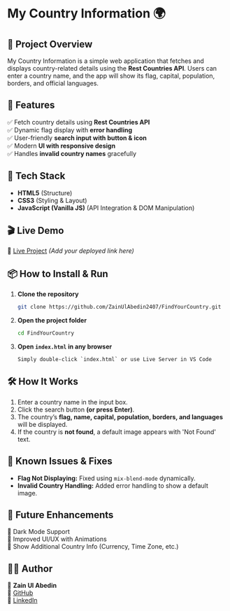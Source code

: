 # My Country Information 🌍

## 📌 Project Overview
My Country Information is a simple web application that fetches and displays country-related details using the **Rest Countries API**. Users can enter a country name, and the app will show its flag, capital, population, borders, and official languages.

## 🎯 Features
✅ Fetch country details using **Rest Countries API**  
✅ Dynamic flag display with **error handling**  
✅ User-friendly **search input with button & icon**  
✅ Modern **UI with responsive design**  
✅ Handles **invalid country names** gracefully  

## 🚀 Tech Stack
- **HTML5** (Structure)  
- **CSS3** (Styling & Layout)  
- **JavaScript (Vanilla JS)** (API Integration & DOM Manipulation)  

## 🎬 Live Demo
🔗 [Live Project](#) _(Add your deployed link here)_

## 📦 How to Install & Run
1. **Clone the repository**
   ```bash
   git clone https://github.com/ZainUlAbedin2407/FindYourCountry.git
   ```
2. **Open the project folder**
   ```bash
   cd FindYourCountry
   ```
3. **Open `index.html` in any browser**
   ```
   Simply double-click `index.html` or use Live Server in VS Code
   ```

## 🛠️ How It Works
1. Enter a country name in the input box.
2. Click the search button **(or press Enter)**.
3. The country’s **flag, name, capital, population, borders, and languages** will be displayed.
4. If the country is **not found**, a default image appears with 'Not Found' text.


## 🐞 Known Issues & Fixes
- **Flag Not Displaying:** Fixed using `mix-blend-mode` dynamically.
- **Invalid Country Handling:** Added error handling to show a default image.

## 📌 Future Enhancements
🔹 Dark Mode Support  
🔹 Improved UI/UX with Animations  
🔹 Show Additional Country Info (Currency, Time Zone, etc.)  

## 🧑‍💻 Author
👤 **Zain Ul Abedin**  
🔗 [GitHub](https://github.com/ZainUlAbedin2407)  
🔗 [LinkedIn](https://www.linkedin.com/in/zain-ul-abedin-75aa652b6/)  